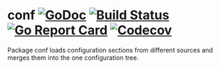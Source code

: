 # conf [![GoDoc](https://godoc.org/github.com/iph0/conf?status.svg)](https://godoc.org/github.com/iph0/conf) [![Build Status](https://travis-ci.org/iph0/conf.svg?branch=master)](https://travis-ci.org/iph0/conf) [![Go Report Card](https://goreportcard.com/badge/github.com/iph0/conf)](https://goreportcard.com/report/github.com/iph0/conf) [![Codecov](https://codecov.io/gh/iph0/conf/branch/master/graph/badge.svg)](https://codecov.io/gh/iph0/conf)

Package conf loads configuration sections from different sources and merges
them into the one configuration tree.
